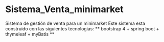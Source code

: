 # Sistema_Venta_minimarket
Sistema de gestión de venta para un minimarket 
Este sistema esta construido con las siguientes tecnologias:
** bootstrap 4 + spring boot + thymeleaf + myBatis **
